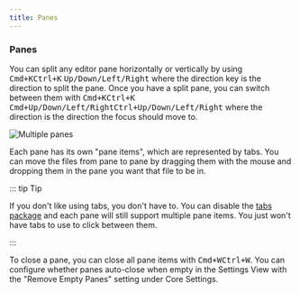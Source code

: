 ```yaml
---
title: Panes
---
```


### Panes

You can split any editor pane horizontally or vertically by using <kbd class="platform-mac">Cmd+K</kbd><kbd class="platform-windows platform-linux">Ctrl+K</kbd> <kbd class="platform-all">Up/Down/Left/Right</kbd> where the direction key is the direction to split the pane. Once you have a split pane, you can switch between them with <kbd class="platform-mac">Cmd+K</kbd><kbd class="platform-windows platform-linux">Ctrl+K</kbd> <kbd class="platform-mac">Cmd+Up/Down/Left/Right</kbd><kbd class="platform-windows platform-linux">Ctrl+Up/Down/Left/Right</kbd> where the direction is the direction the focus should move to.

![Multiple panes](@images/atom/panes.png "Multiple panes")

Each pane has its own "pane items", which are represented by tabs. You can move the files from pane to pane by dragging them with the mouse and dropping them in the pane you want that file to be in.

::: tip Tip

If you don't like using tabs, you don't have to. You can disable the [tabs package](https://github.com/atom/tabs) and each pane will still support multiple pane items. You just won't have tabs to use to click between them.

:::

To close a pane, you can close all pane items with <kbd class="platform-mac">Cmd+W</kbd><kbd class="platform-windows platform-linux">Ctrl+W</kbd>. You can configure whether panes auto-close when empty in the Settings View with the "Remove Empty Panes" setting under Core Settings.
